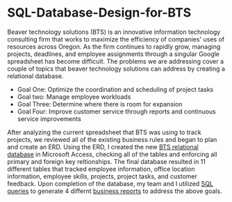 # SQL-Database-Design-for-BTS
Beaver technology solutions (BTS)  is an innovative information technology consulting firm that works to maximize the efficiency of companies' uses of resources across Oregon. As the firm continues to rapidly grow, managing projects, deadlines, and employee assignments through a singular Google spreadsheet has become difficult. The problems we are addressing cover a couple of topics that beaver technology solutions can address by creating a relational database. 

- Goal One: Optimize the coordination and scheduling of project tasks
- Goal two: Manage employee workloads
- Goal Three: Determine where there is room for expansion
- Goal Four: Improve customer service through reports and continuous service improvements

After analyzing the current spreadsheet that BTS was using to track projects, we reviewed all of the existing business rules and began to plan and create an ERD. Using the ERD, I created the new  <a href="BTS_FINALDATABASE.accdb">BTS relational database</a> in Microsoft Access, checking all of the tables and enforcing all primary and foreign key reltionships. The final database resulted in 11 different tables that tracked employee information, office location information, employee skills, projects, project tasks, and customer feedback. Upon completion of the database, my team and I utilized <a href="BTS Business Report Queries.sql">SQL queries</a> to generate 4 differnt <a href="Business Reports.pdf">business reports</a> to address the above goals. 
